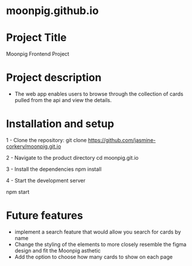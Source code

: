 # moonpig.github.io

# Project Title
Moonpig Frontend Project

# Project description
- The web app enables users to browse through the collection of cards pulled from the api and view the details.

# Installation and setup
1 - Clone the repository:
git clone https://github.com/jasmine-corkery/moonpig.git.io

2 - Navigate to the product directory
cd moonpig.git.io

3 - Install the dependencies 
npm install

4 - Start the development server

npm start


# Future features
- implement a search feature that would allow you search for cards by name
- Change the styling of the elements to more closely resemble the figma design and fit the Moonpig asthetic
- Add the option to choose how many cards to show on each page
